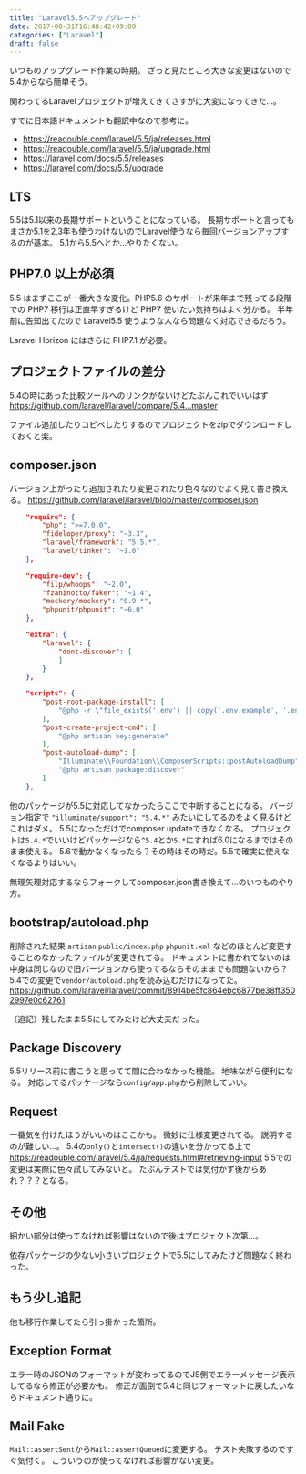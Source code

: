 ```yaml
---
title: "Laravel5.5へアップグレード"
date: 2017-08-31T16:48:42+09:00
categories: ["Laravel"]
draft: false
---
```


いつものアップグレード作業の時期。
ざっと見たところ大きな変更はないので5.4からなら簡単そう。

<!--more-->

関わってるLaravelプロジェクトが増えてきてさすがに大変になってきた…。  

すでに日本語ドキュメントも翻訳中なので参考に。

- https://readouble.com/laravel/5.5/ja/releases.html
- https://readouble.com/laravel/5.5/ja/upgrade.html
- https://laravel.com/docs/5.5/releases
- https://laravel.com/docs/5.5/upgrade

## LTS
5.5は5.1以来の長期サポートということになっている。
長期サポートと言ってもまさか5.1を2,3年も使うわけないのでLaravel使うなら毎回バージョンアップするのが基本。
5.1から5.5へとか…やりたくない。

## PHP7.0 以上が必須
5.5 はまずここが一番大きな変化。PHP5.6 のサポートが来年まで残ってる段階での PHP7 移行は正直早すぎるけど PHP7 使いたい気持ちはよく分かる。
半年前に告知出てたので Laravel5.5 使うような人なら問題なく対応できるだろう。


Laravel Horizon にはさらに PHP7.1 が必要。

## プロジェクトファイルの差分
5.4の時にあった比較ツールへのリンクがないけどたぶんこれでいいはず
https://github.com/laravel/laravel/compare/5.4...master
  
ファイル追加したりコピペしたりするのでプロジェクトをzipでダウンロードしておくと楽。

## composer.json

バージョン上がったり追加されたり変更されたり色々なのでよく見て書き換える。
https://github.com/laravel/laravel/blob/master/composer.json

```json
    "require": {
        "php": ">=7.0.0",
        "fideloper/proxy": "~3.3",
        "laravel/framework": "5.5.*",
        "laravel/tinker": "~1.0"
    },
```

```json
    "require-dev": {
        "filp/whoops": "~2.0",
        "fzaninotto/faker": "~1.4",
        "mockery/mockery": "0.9.*",
        "phpunit/phpunit": "~6.0"
    },
```

```json
    "extra": {
        "laravel": {
            "dont-discover": [
            ]
        }
    },
```

```json
    "scripts": {
        "post-root-package-install": [
            "@php -r \"file_exists('.env') || copy('.env.example', '.env');\""
        ],
        "post-create-project-cmd": [
            "@php artisan key:generate"
        ],
        "post-autoload-dump": [
            "Illuminate\\Foundation\\ComposerScripts::postAutoloadDump",
            "@php artisan package:discover"
        ]
    },
```

他のパッケージが5.5に対応してなかったらここで中断することになる。
バージョン指定で `"illuminate/support": "5.4.*"` みたいにしてるのをよく見るけどこれはダメ。
5.5になっただけでcomposer updateできなくなる。
プロジェクトは`5.4.*`でいいけどパッケージなら`^5.4`とか`5.*`にすれば6.0になるまではそのまま使える。
5.6で動かなくなったら？その時はその時だ。5.5で確実に使えなくなるよりはいい。

無理矢理対応するならフォークしてcomposer.json書き換えて…のいつものやり方。

## bootstrap/autoload.php
削除された結果 `artisan` `public/index.php` `phpunit.xml` などのほとんど変更することのなかったファイルが変更されてる。
ドキュメントに書かれてないのは中身は同じなので旧バージョンから使ってるならそのままでも問題ないから？
5.4での変更で`vendor/autoload.php`を読み込むだけになってた。
https://github.com/laravel/laravel/commit/8914be5fc864ebc6877be38ff3502997e0c62761

（追記）残したまま5.5にしてみたけど大丈夫だった。

## Package Discovery
5.5リリース前に書こうと思ってて間に合わなかった機能。
地味ながら便利になる。
対応してるパッケージなら`config/app.php`から削除していい。

## Request
一番気を付けたほうがいいのはここかも。
微妙に仕様変更されてる。
説明するのが難しい…。
5.4の`only()`と`intersect()`の違いを分かってる上で
https://readouble.com/laravel/5.4/ja/requests.html#retrieving-input
5.5での変更は実際に色々試してみないと。
たぶんテストでは気付かず後からあれ？？？となる。

## その他
細かい部分は使ってなければ影響はないので後はプロジェクト次第…。
  
依存パッケージの少ない小さいプロジェクトで5.5にしてみたけど問題なく終わった。

## もう少し追記
他も移行作業してたら引っ掛かった箇所。

## Exception Format
エラー時のJSONのフォーマットが変わってるのでJS側でエラーメッセージ表示してるなら修正が必要かも。
修正が面倒で5.4と同じフォーマットに戻したいならドキュメント通りに。

## Mail Fake
`Mail::assertSent`から`Mail::assertQueued`に変更する。
テスト失敗するのですぐ気付く。
こういうのが使ってなければ影響がない変更。
